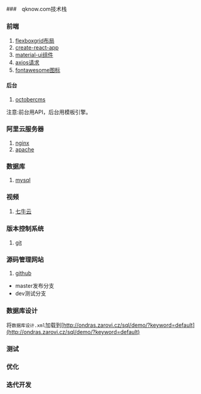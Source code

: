 ###　qknow.com技术栈


### 前端
1. [flexboxgrid布局](https://github.com/kristoferjoseph/flexboxgrid)
2. [create-react-app](https://github.com/facebookincubator/create-react-app)
3. [material-ui组件](https://github.com/callemall/material-ui)  
4. [axios请求](https://github.com/mzabriskie/axios)
5. [fontawesome图标](http://fontawesome.io/)

#### 后台
1. [octobercms](http://octobercms.com/)

注意:前台用API，后台用模板引擎。



### 阿里云服务器
1. [nginx](http://nginx.org/)
2. [apache](http://www.apache.org/)



### 数据库
1. [mysql](https://www.mysql.com/)

### 视频
1. [七牛云](http://www.qiniu.com/)

### 版本控制系统
1. [git](https://git-scm.com/)


### 源码管理网站
1. [github](https://github.com/)
  * master发布分支
  * dev测试分支

### 数据库设计

将`数据库设计.xml`加载到[http://ondras.zarovi.cz/sql/demo/?keyword=default](http://ondras.zarovi.cz/sql/demo/?keyword=default)


### 测试
### 优化
### 迭代开发
